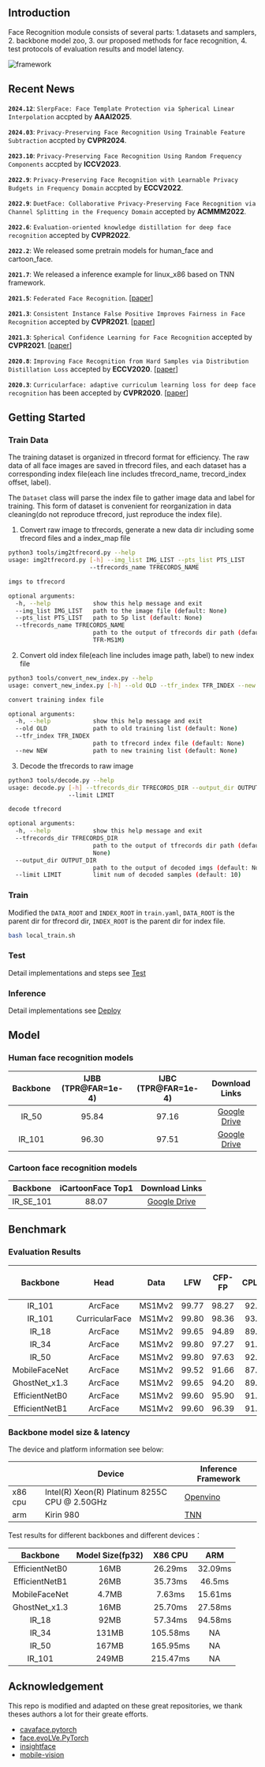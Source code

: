 ## Introduction

Face Recognition module consists of several parts: 1.datasets and samplers, 2. backbone model zoo, 3. our proposed methods for face recognition, 4. test protocols of evaluation results and model latency.

<img src="doc/framework.png" title="framework" /> 

## Recent News
**`2024.12`**: `SlerpFace: Face Template Protection via Spherical Linear Interpolation` accpted by **AAAI2025**.

**`2024.03`**: `Privacy-Preserving Face Recognition Using Trainable Feature Subtraction` accpted by **CVPR2024**.

**`2023.10`**: `Privacy-Preserving Face Recognition Using Random Frequency Components` accpted by **ICCV2023**.

**`2022.9`**: `Privacy-Preserving Face Recognition with Learnable Privacy Budgets in Frequency Domain` accpted by **ECCV2022**.

**`2022.9`**: `DuetFace: Collaborative Privacy-Preserving Face Recognition via Channel Splitting in the Frequency Domain` accepted by **ACMMM2022**.

**`2022.6`**: `Evaluation-oriented knowledge distillation for deep face recognition` accepted by **CVPR2022**.

**`2022.2`**: We released some pretrain models for human_face and cartoon_face.

**`2021.7`**:  We released a inference example for linux_x86 based on TNN framework.

**`2021.5`**: `Federated Face Recognition`. [[paper](https://arxiv.org/abs/2105.02501)]

**`2021.3`**: `Consistent Instance False Positive Improves Fairness in Face Recognition` accepted by **CVPR2021**. [[paper](https://arxiv.org/abs/2106.05519)]

**`2021.3`**: `Spherical Confidence Learning for Face Recognition` accepted by **CVPR2021**. [[paper](https://openaccess.thecvf.com/content/CVPR2021/papers/Li_Spherical_Confidence_Learning_for_Face_Recognition_CVPR_2021_paper.pdf)]

**`2020.8`**: `Improving Face Recognition from Hard Samples via Distribution Distillation Loss` accepted by **ECCV2020**. [[paper](https://arxiv.org/abs/2002.03662)] 

**`2020.3`**: `Curricularface: adaptive curriculum learning loss for deep face recognition` has been accepted by **CVPR2020**. [[paper](https://arxiv.org/abs/2004.00288)]

## Getting Started

### Train Data

The training dataset is organized in tfrecord format for efficiency. The raw data of all face images are saved in tfrecord files, and each dataset has a corresponding index file(each line includes tfrecord_name, trecord_index offset, label). 

The `Dataset` class will parse the index file to gather image data and label for training. This form of dataset is convenient for reorganization in data cleaning(do not reproduce tfrecord, just reproduce the index file).

1. Convert raw image to tfrecords, generate a new data dir including some tfrecord files and a index_map file
``` bash
python3 tools/img2tfrecord.py --help
usage: img2tfrecord.py [-h] --img_list IMG_LIST --pts_list PTS_LIST
                       --tfrecords_name TFRECORDS_NAME

imgs to tfrecord

optional arguments:
  -h, --help            show this help message and exit
  --img_list IMG_LIST   path to the image file (default: None)
  --pts_list PTS_LIST   path to 5p list (default: None)
  --tfrecords_name TFRECORDS_NAME
                        path to the output of tfrecords dir path (default:
                        TFR-MS1M)
```

2. Convert old index file(each line includes image path, label) to new index file
``` bash
python3 tools/convert_new_index.py --help
usage: convert_new_index.py [-h] --old OLD --tfr_index TFR_INDEX --new NEW

convert training index file

optional arguments:
  -h, --help            show this help message and exit
  --old OLD             path to old training list (default: None)
  --tfr_index TFR_INDEX
                        path to tfrecord index file (default: None)
  --new NEW             path to new training list (default: None)
```

3. Decode the tfrecords to raw image
``` bash
python3 tools/decode.py --help
usage: decode.py [-h] --tfrecords_dir TFRECORDS_DIR --output_dir OUTPUT_DIR
                 --limit LIMIT

decode tfrecord

optional arguments:
  -h, --help            show this help message and exit
  --tfrecords_dir TFRECORDS_DIR
                        path to the output of tfrecords dir path (default:
                        None)
  --output_dir OUTPUT_DIR
                        path to the output of decoded imgs (default: None)
  --limit LIMIT         limit num of decoded samples (default: 10)
```

###  Train

Modified the `DATA_ROOT` and `INDEX_ROOT` in `train.yaml`, `DATA_ROOT` is the parent dir for tfrecord dir,  `INDEX_ROOT` is the parent dir for index file.

```bash
bash local_train.sh
```

### Test

Detail implementations and steps see [Test](https://github.com/Tencent/TFace/tree/master/recognition/test)

### Inference

Detail implementations see [Deploy](https://github.com/Tencent/TFace/tree/master/recognition/deploy)

## Model

### Human face recognition models
|    Backbone    |   IJBB (TPR@FAR=1e-4) |  IJBC (TPR@FAR=1e-4) |  Download Links |
| :------------: |  :-----------------: | :-----------------: | :------------:  |
|     IR_50       |  95.84 | 97.16 | [Google Drive](https://drive.google.com/file/d/1HB5P1v3PvOR0gRu529jhk6NhHesunSkr/view?usp=sharing) |
|     IR_101       |  96.30 | 97.51 | [Google Drive](https://drive.google.com/file/d/1wP8GljExe7MOBYHeuX46xdFAFK3Na08S/view?usp=sharing) |

### Cartoon face recognition models

|    Backbone    |  iCartoonFace Top1 |  Download Links |
| :------------: |  :-----------------: | :-----------------: |
|     IR_SE_101       |  88.07 | [Google Drive](https://drive.google.com/file/d/1H3UmAWfFRmPz9-5K6OVD2p06eUr9iaoe/view?usp=sharing) |


## Benchmark

### Evaluation Results

|    Backbone    |      Head      |  Data  |  LFW  | CFP-FP | CPLFW | AGEDB | CALFW | IJBB (TPR@FAR=1e-4) | IJBC (TPR@FAR=1e-4) |
| :------------: | :------------: | :----: | :---: | :----: | :---: | :---: | :---: | :-----------------: | :-----------------: |
|     IR_101     |    ArcFace     | MS1Mv2 | 99.77 | 98.27  | 92.08 | 98.15 | 95.45 |        94.2         |        95.6         |
|     IR_101     | CurricularFace | MS1Mv2 | 99.80 | 98.36  | 93.13 | 98.37 | 96.05 |        94.86        |        96.15        |
|      IR_18      |    ArcFace     | MS1Mv2 | 99.65 | 94.89  | 89.80 | 97.23 | 95.60 |        90.06        |        92.39        |
|      IR_34      |    ArcFace     | MS1Mv2 | 99.80 | 97.27  | 91.75 | 98.07 | 95.97 |       92.88        | 94.65 |
|      IR_50      |    ArcFace     | MS1Mv2 | 99.80 | 97.63  | 92.50 | 97.92 | 96.05 |        93.45        |        95.16        |
| MobileFaceNet  |    ArcFace     | MS1Mv2 | 99.52 | 91.66  | 87.93 | 95.82 | 95.12 |        87.07        |        89.13        |
| GhostNet_x1.3  |    ArcFace     | MS1Mv2 | 99.65 | 94.20  | 89.87 | 96.95 | 95.58 |        89.61        |        91.96        |
| EfficientNetB0 |    ArcFace     | MS1Mv2 | 99.60 | 95.90  | 91.07 | 97.58 | 95.82 |        91.79        |        93.67        |
| EfficientNetB1 |    ArcFace     | MS1Mv2 | 99.60 | 96.39  | 91.75 | 97.65 | 95.73 |        92.43        |        94.43        |

### Backbone model size & latency

The device and platform information see below:

|         | Device                                        | Inference Framework |
| ------- | --------------------------------------------- | ------------------- |
| x86 cpu | Intel(R) Xeon(R) Platinum 8255C CPU @ 2.50GHz | [Openvino](https://docs.openvinotoolkit.org/latest/index.html)            |
| arm     | Kirin 980                                     | [TNN](https://github.com/Tencent/TNN)                 |

Test results for different backbones and different devices：

|    Backbone    | Model Size(fp32) | X86 CPU  |   ARM   |
| :------------: | :--------------: | :------: | :-----: |
| EfficientNetB0 |       16MB       | 26.29ms  | 32.09ms |
| EfficientNetB1 |       26MB       | 35.73ms  | 46.5ms  |
| MobileFaceNet  |      4.7MB       |  7.63ms  | 15.61ms |
| GhostNet_x1.3  |       16MB       | 25.70ms  | 27.58ms |
|     IR_18      |       92MB       | 57.34ms  | 94.58ms |
|     IR_34      |      131MB       | 105.58ms |   NA    |
|     IR_50      |      167MB       | 165.95ms |   NA    |
|     IR_101     |      249MB       | 215.47ms |   NA    |



## Acknowledgement
This repo is modified and adapted on these great repositories, we thank theses authors a lot for their greate efforts.
* [cavaface.pytorch](https://github.com/cavalleria/cavaface.pytorch)
* [face.evoLVe.PyTorch](https://github.com/ZhaoJ9014/face.evoLVe.PyTorch) 
* [insightface](https://github.com/deepinsight/insightface)
* [mobile-vision](https://github.com/facebookresearch/mobile-vision)

